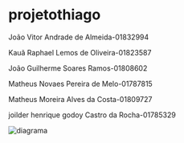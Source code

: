 # projetothiago

João Vitor Andrade de Almeida-01832994

Kauã Raphael Lemos de Oliveira-01823587

João Guilherme Soares Ramos-01808602

Matheus Novaes Pereira de Melo-01787815 

Matheus Moreira Alves da Costa-01809727

joilder henrique godoy Castro da Rocha-01785329


![diagrama](blob:https://web.whatsapp.com/53af8a97-2d42-4341-9c28-56ae6b810789)
